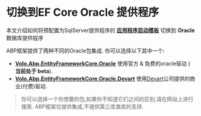 # 切换到EF Core Oracle 提供程序

本文介绍如何将预配置为SqlServer提供程序的 **[应用程序启动模板](Startup-Templates/Application.md)** 切换到 **Oracle** 数据库提供程序

ABP框架提供了两种不同的Oracle包集成. 你可以选择以下其中一个:

* **[Volo.Abp.EntityFrameworkCore.Oracle](Entity-Framework-Core-Oracle-Official.md)** 使用官方 & 免费的oracle驱动 ( **当前处于 beta**).
* **[Volo.Abp.EntityFrameworkCore.Oracle.Devart](Entity-Framework-Core-Oracle-Devart.md)** 使用[Devart](https://www.devart.com/)公司提供的商业(付费)驱动.

> 你可以选择一个你想要的包,如果你不知道它们之间的区别,请在网站上进行搜索. ABP框架仅提供集成,不提供第三库类库的支持.